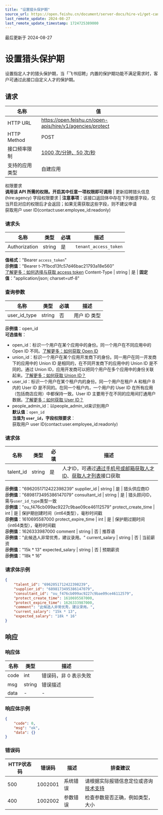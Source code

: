 ```yaml
---
title: "设置猎头保护期"
source_url: https://open.feishu.cn/document/server-docs/hire-v1/get-candidates/agency/protect
last_remote_update: 2024-08-27
last_remote_update_timestamp: 1724725389000
---
```

最后更新于 2024-08-27

# 设置猎头保护期

设置指定人才的猎头保护期，当「飞书招聘」内置的保护期功能不满足需求时，客户可通过此接口自定义人才的保护期。

## 请求
名称 | 值
---|---
HTTP URL | https://open.feishu.cn/open-apis/hire/v1/agencies/protect
HTTP Method | POST
接口频率限制 | [1000 次/分钟、50 次/秒](https://open.feishu.cn/document/ukTMukTMukTM/uUzN04SN3QjL1cDN)
支持的应用类型 | 自建应用
权限要求  
            **调用该 API 所需的权限。开启其中任意一项权限即可调用** | 更新招聘猎头信息(hire:agency)
字段权限要求 | **注意事项**：该接口返回体中存在下列敏感字段，仅当开启对应的权限后才会返回；如果无需获取这些字段，则不建议申请  
        获取用户 user ID(contact:user.employee_id:readonly)

### 请求头

名称 | 类型 | 必填 | 描述
--- | --- | --- | ---
Authorization | string | 是 | `tenant_access_token`  
**值格式**："Bearer `access_token`"  
**示例值**："Bearer t-7f1bcd13fc57d46bac21793a18e560"  
[了解更多：如何选择与获取 access token](https://open.feishu.cn/document/uAjLw4CM/ugTN1YjL4UTN24CO1UjN/trouble-shooting/how-to-choose-which-type-of-token-to-use)
Content-Type | string | 是 | **固定值**："application/json; charset=utf-8"

### 查询参数

名称 | 类型 | 必填 | 描述
--- | --- | --- | ---
user_id_type | string | 否 | 用户 ID 类型  
**示例值**：open_id  
**可选值有**：  
- open_id：标识一个用户在某个应用中的身份。同一个用户在不同应用中的 Open ID 不同。[了解更多：如何获取 Open ID](https://open.feishu.cn/document/uAjLw4CM/ugTN1YjL4UTN24CO1UjN/trouble-shooting/how-to-obtain-openid)  
- union_id：标识一个用户在某个应用开发商下的身份。同一用户在同一开发商下的应用中的 Union ID 是相同的，在不同开发商下的应用中的 Union ID 是不同的。通过 Union ID，应用开发商可以把同个用户在多个应用中的身份关联起来。[了解更多：如何获取 Union ID？](https://open.feishu.cn/document/uAjLw4CM/ugTN1YjL4UTN24CO1UjN/trouble-shooting/how-to-obtain-union-id)  
- user_id：标识一个用户在某个租户内的身份。同一个用户在租户 A 和租户 B 内的 User ID 是不同的。在同一个租户内，一个用户的 User ID 在所有应用（包括商店应用）中都保持一致。User ID 主要用于在不同的应用间打通用户数据。[了解更多：如何获取 User ID？](https://open.feishu.cn/document/uAjLw4CM/ugTN1YjL4UTN24CO1UjN/trouble-shooting/how-to-obtain-user-id)  
- people_admin_id：以people_admin_id来识别用户  
**默认值**：`open_id`  
**当值为 `user_id`，字段权限要求**：  
获取用户 user ID(contact:user.employee_id:readonly)

### 请求体

名称 | 类型 | 必填 | 描述
--- | --- | --- | ---
talent_id | string | 是 | 人才ID，可通过[通过手机号或邮箱获取人才 ID](https://open.feishu.cn/document/ukTMukTMukTM/uMzM1YjLzMTN24yMzUjN/hire-v1/talent/batch_get_id)、[获取人才列表](https://open.feishu.cn/document/ukTMukTMukTM/uMzM1YjLzMTN24yMzUjN/hire-v1/talent/list)接口获取  
**示例值**："6962051712422398239"
supplier_id | string | 是 | 猎头供应商ID  
**示例值**："6898173495386147079"
consultant_id | string | 是 | 猎头顾问ID，需与`user_id_type`类型一致  
**示例值**："ou_f476cb099ac9227c9bae09ce46112579"
protect_create_time | int | 是 | 保护期创建时间（int64类型），毫秒时间戳  
**示例值**：1610695587000
protect_expire_time | int | 是 | 保护期过期时间（int64类型），毫秒时间戳  
**示例值**：1626333987000
comment | string | 否 | 推荐语  
**示例值**："此候选人非常优秀，建议录用。"
current_salary | string | 否 | 当前薪资  
**示例值**："15k * 13"
expected_salary | string | 否 | 预期薪资  
**示例值**："18k * 16"

### 请求体示例
```json
{
    "talent_id": "6962051712422398239",
    "supplier_id": "6898173495386147079",
    "consultant_id": "ou_f476cb099ac9227c9bae09ce46112579",
    "protect_create_time": 1610695587000,
    "protect_expire_time": 1626333987000,
    "comment": "此候选人非常优秀，建议录用。",
    "current_salary": "15k * 13",
    "expected_salary": "18k * 16"
}
```

## 响应

### 响应体

名称 | 类型 | 描述
--- | --- | ---
code | int | 错误码，非 0 表示失败
msg | string | 错误描述
data | \- | \-

### 响应体示例
```json
{
    "code": 0,
    "msg": "ok",
    "data": {}
}
```

### 错误码

HTTP状态码 | 错误码 | 描述 | 排查建议
--- | --- | --- | ---
500 | 1002001 | 系统错误 | 请根据实际报错信息定位或咨询[技术支持](https://applink.feishu.cn/TLJpeNdW)
400 | 1002002 | 参数错误 | 检查参数是否正确，例如类型，大小
